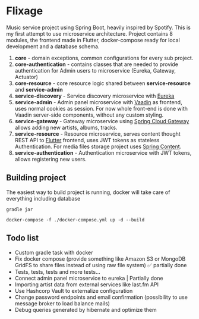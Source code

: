 # Flixage
Music service project using Spring Boot, heavily inspired by Spotify. This is my first attempt to use microservice architecture. 
Project contains 8 modules, the frontend made in Flutter, docker-compose ready for local development and a database schema.

1. **core** - domain exceptions, common configurations for every sub project.
2. **core-authentication** - contains classes that are needed to provide authentication for Admin users to microservice (Eureka, Gateway, Actuator)
3. **core-resource** - core resource logic shared between **service-resource** and **service-admin**
4. **service-discovery** - Service discovery microservice with [Eureka](https://github.com/mechero/spring-boot-eureka)
5. **service-admin** - Admin panel microservice with [Vaadin](https://vaadin.com/) as frontend, uses normal cookies as session. For now whole front-end is done with Vaadin server-side components, without any custom styling.
6. **service-gateway** - Gateway microservice using [Spring Cloud Gateway](https://github.com/spring-cloud/spring-cloud-gateway) allows adding new artists, albums, tracks.
7. **service-resource** - Resource microservice, serves content thought REST API to [Flutter](https://flutter.dev/) frontend, uses JWT tokens as stateless Authentication. For media files storage project uses [Spring Content](https://paulcwarren.github.io/spring-content/).
8. **service-authentication** - Authentication microservice with JWT tokens, allows registering new users.

## Building project

The easiest way to build project is running, docker will take care of everything including database
```
gradle jar
```
```
docker-compose -f ./docker-compose.yml up -d --build
```


## Todo list
- Custom gradle task with docker
- Fix docker compose (provide something like Amazon S3 or MongoDB GridFS to share files instead of using raw file system) ✅ partially done
- Tests, tests, tests and more tests...
- Connect admin panel microservice to eureka | Partially done
- Importing artist data from external services like last.fm API
- Use Hashcorp Vault to externalize configuration
- Change password endpoints and email confirmation (possibility to use message broker to load balance mails)
- Debug queries generated by hibernate and optimize them
